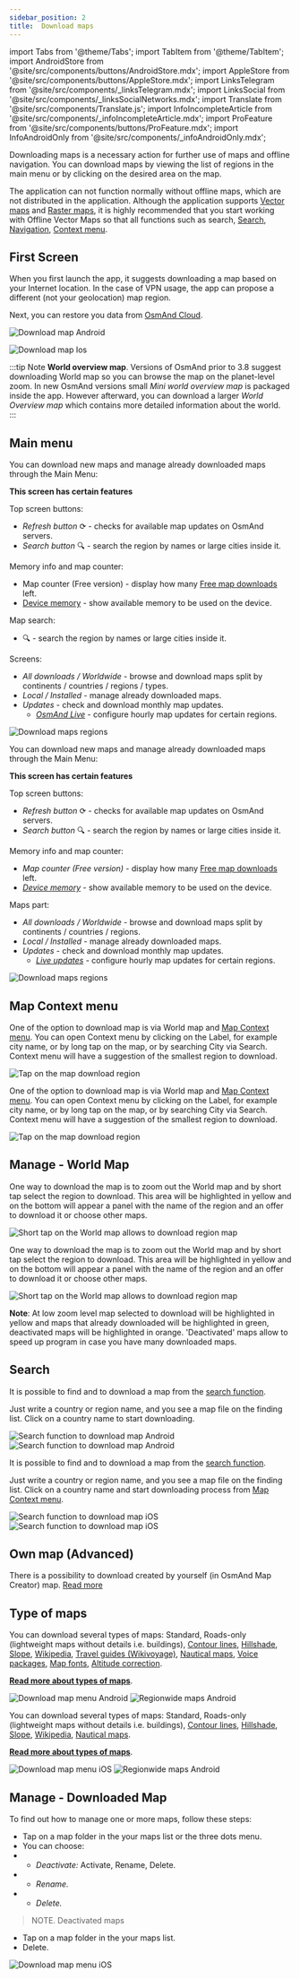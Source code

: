 ```yaml
---
sidebar_position: 2
title:  Download maps
---
```


import Tabs from '@theme/Tabs';
import TabItem from '@theme/TabItem';
import AndroidStore from '@site/src/components/buttons/AndroidStore.mdx';
import AppleStore from '@site/src/components/buttons/AppleStore.mdx';
import LinksTelegram from '@site/src/components/_linksTelegram.mdx';
import LinksSocial from '@site/src/components/_linksSocialNetworks.mdx';
import Translate from '@site/src/components/Translate.js';
import InfoIncompleteArticle from '@site/src/components/_infoIncompleteArticle.mdx';
import ProFeature from '@site/src/components/buttons/ProFeature.mdx';
import InfoAndroidOnly from '@site/src/components/_infoAndroidOnly.mdx';


Downloading maps is a necessary action for further use of maps and offline navigation. You can download maps by viewing the list of regions in the main menu or by clicking on the desired area on the map.  

The application can not function normally without offline maps, which are not distributed in the application. Although the application supports [Vector maps](../map/vector-maps.md) and [Raster maps](../map/raster-maps.md), it is highly recommended that you start working with Offline Vector Maps so that all functions such as search, [Search](../search/index.md), [Navigation](../navigation/index.md),  [Context menu](../map/map-context-menu.md).  

## First Screen

When you first launch the app, it suggests downloading a map based on your Internet location. In the case of VPN usage, the app can propose a different (not your geolocation) map region.   

Next, you can restore you data from [OsmAnd Cloud](../personal/osmand-cloud.md).


<Tabs groupId="operating-systems">

<TabItem value="android" label="Android">

![Download map Android](@site/static/img/settings/start_screen_white_andr.png)

</TabItem>

<TabItem value="ios" label="iOS">

![Download map Ios](@site/static/img/settings/start_screen_white_ios.png)

</TabItem>

</Tabs>


:::tip Note
**World overview map**. Versions of OsmAnd prior to 3.8 suggest downloading World map so you can browse the map on the planet-level zoom. In new OsmAnd versions small *Mini world overview map* is packaged inside the app. However afterward, you can download a larger *World Overview map* which contains more detailed information about the world.  
:::

## Main menu

<Tabs groupId="operating-systems">
<TabItem value="android" label="Android">

You can download new maps and manage already downloaded maps through the Main Menu:

_<Translate android="true" ids="android_button_seq"/> <Translate android="true" ids="shared_string_menu,welmode_download_maps"/>_


**This screen has certain features**

Top screen buttons:
- _Refresh button_ &#10227; - checks for available map updates on OsmAnd servers.
- _Search button_ &#x1F50D; - search the region by names or large cities inside it.

Memory info and map counter:
- Map counter (Free version) - display how many [Free map downloads](../purchases/android.md#free-and-paid-features) left.
- [Device memory](../personal/storage.md#storage-info-in-download-maps-menu) - show available memory to be used on the device.

Map search:
- &#x1F50D; - search the region by names or large cities inside it.

Screens:
- _All downloads / Worldwide_ - browse and download maps split by continents / countries / regions / types.
- _Local / Installed_ - manage already downloaded maps.
- _Updates_ - check and download monthly map updates.
  - _[OsmAnd Live](../personal/maps.md#osmand-live)_ - configure hourly map updates for certain regions.

![Download maps regions](@site/static/img/settings/download_maps_regions.png)

</TabItem>
<TabItem value="ios" label="iOS">

You can download new maps and manage already downloaded maps through the Main Menu:

_<Translate ios="true" ids="ios_button_seq"/> <Translate ios="true" ids="shared_string_menu,res_mapsres"/>_


**This screen has certain features**

Top screen buttons:
- _Refresh button_ &#10227; - checks for available map updates on OsmAnd servers.
- _Search button_ &#x1F50D; - search the region by names or large cities inside it.

Memory info and map counter:  
- _Map counter (Free version)_ - display how many [Free map downloads](../purchases/android.md#free-and-paid-features) left.
- _[Device memory](../personal/storage.md#storage-info-in-download-maps-menu)_ - show available memory to be used on the device.

Maps part:
- _All downloads / Worldwide_ - browse and download maps split by continents / countries / regions.
- _Local / Installed_ - manage already downloaded maps.
- _Updates_ - check and download monthly map updates.
  - _[Live updates](../personal/maps.md#osmand-live)_ - configure hourly map updates for certain regions.

![Download maps regions](@site/static/img/settings/download_maps_regions_ios.png)

</TabItem>
</Tabs>

## Map Context menu


<Tabs groupId="operating-systems">
<TabItem value="android" label="Android">

One of the option to download map is via World map and [Map Context menu](../map/map-context-menu.md). You can open Context menu by clicking on the Label, for example city name, or by long tap on the map, or by searching City via Search. Context menu will have a suggestion of the smallest region to download.

![Tap on the map download region](@site/static/img/settings/tap_on_the_map_download_region.png) 

</TabItem>
<TabItem value="ios" label="iOS">

One of the option to download map is via World map and [Map Context menu](../map/map-context-menu.md). You can open Context menu by clicking on the Label, for example city name, or by long tap on the map, or by searching City via Search. Context menu will have a suggestion of the smallest region to download.

![Tap on the map download region](@site/static/img/settings/tap_on_the_map_download_region_ios.png) 

</TabItem>
</Tabs>

## Manage - World Map


<Tabs groupId="operating-systems">
<TabItem value="android" label="Android">

One way to download the map is to zoom out the World map and by short tap select the region to download. This area will be highlighted in yellow and on the bottom will appear a panel with the name of the region and an offer to download it or choose other maps.

![Short tap on the World map allows to download region map](@site/static/img/map/download_region_map_via_worldmap.png)

</TabItem>
<TabItem value="ios" label="iOS">

One way to download the map is to zoom out the World map and by short tap select the region to download. This area will be highlighted in yellow and on the bottom will appear a panel with the name of the region and an offer to download it or choose other maps.

![Short tap on the World map allows to download region map](@site/static/img/settings/download_region_map_via_worldmap_ios.png)

</TabItem>
</Tabs>

**Note**: At low zoom level map selected to download will be highlighted in yellow and maps that already downloaded will be highlighted in green, deactivated maps will be highlighted in orange. 'Deactivated' maps allow to speed up program in case you have many downloaded maps.


## Search


<Tabs groupId="operating-systems">
<TabItem value="android" label="Android">

It is possible to find and to download a map from the [search function](../search/index.md).

Just write a country or region name, and you see a map file on the finding list. Click on a country name to start downloading.

![Search function to download map Android](@site/static/img/settings/search_2_download_map_android.png) ![Search function to download map Android](@site/static/img/settings/search_download_map_android.png) 


</TabItem>
<TabItem value="ios" label="iOS">

It is possible to find and to download a map from the [search function](../search/index.md).

Just write a country or region name, and you see a map file on the finding list. Click on a country name and start downloading process from [Map Context menu](#map-context-menu).

![Search function to download map iOS](@site/static/img/settings/search_download_map_ios.png) ![Search function to download map iOS](@site/static/img/settings/search_2_download_map_ios.png) 

</TabItem>
</Tabs>




## Own map (Advanced)

There is a possibility to download created by yourself (in OsmAnd Map Creator) map. [Read more](../../technical/map-creation/create-offline-maps-yourself.md)

## Type of maps

<Tabs groupId="operating-systems">
<TabItem value="android" label="Android">

You can download several types of maps: Standard, Roads-only (lightweight maps without details i.e. buildings), [Contour lines](../map/vector-maps.md#contour-lines), [Hillshade](../map/raster-maps.md#hillshade--slope), [Slope](../map/raster-maps.md#hillshade--slope), [Wikipedia](../plugins/wikipedia.md), [Travel guides (Wikivoyage)](../plan-route/travel-guides.md), [Nautical maps](../plugins/nautical-charts.md), [Voice packages](../navigation/guidance/voice-navigation.md), [Map fonts](../map/vector-maps.md#map-fonts-android), [Altitude correction](../widgets/info-widgets.md#altitude).

**[Read more about types of maps](../personal/maps.md#type-of-maps)**.

![Download map menu Android](@site/static/img/settings/download_map_menu_android.png) ![Regionwide maps Android](@site/static/img/settings/regionwide_maps_menu.png)

</TabItem>
<TabItem value="ios" label="iOS">

You can download several types of maps: Standard, Roads-only (lightweight maps without details i.e. buildings), [Contour lines](../map/vector-maps.md#contour-lines), [Hillshade](../map/raster-maps.md#hillshade--slope), [Slope](../map/raster-maps.md#hillshade--slope), [Wikipedia](../plugins/wikipedia.md), [Nautical maps](../plugins/nautical-charts.md).

**[Read more about types of maps](../personal/maps.md#type-of-maps)**.

![Download map menu iOS](@site/static/img/settings/download_map_menu_ios.png) ![Regionwide maps Android](@site/static/img/settings/regionwide_maps_menu_ios.png)  


</TabItem>
</Tabs>

## Manage - Downloaded Map


<Tabs groupId="operating-systems">

<TabItem value="android" label="Android">  

To find out how to manage one or more maps, follow these steps: *<Translate android="true" ids="shared_string_menu,welmode_download_maps,download_tab_local"/>*  

* Tap on a map folder in the your maps list or the three dots menu.
* You can choose:
* * *Deactivate:* Activate, Rename, Delete.
* * *Rename.*
* * *Delete.*

> NOTE. Deactivated maps

</TabItem>

<TabItem value="ios" label="iOS">  


* Tap on a map folder in the your maps list.
* Delete.

![Download map menu iOS](@site/static/img/settings/download_map_menu_ios.png)

</TabItem>

</Tabs> 
